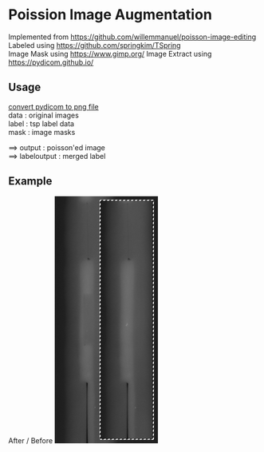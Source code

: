 # Poission Image Augmentation
Implemented from https://github.com/willemmanuel/poisson-image-editing  
Labeled using https://github.com/springkim/TSpring  
Image Mask using https://www.gimp.org/
Image Extract using https://pydicom.github.io/

## Usage
[convert pydicom to png file](https://github.com/Chihiro0623/Defect-Prediction-by-CNN/tree/main/poisson-image-editing-master/pydicom)  
data : original images  
label : tsp label data  
mask : image masks  

==> output : poisson'ed image  
==> labeloutput : merged label  

## Example
After / Before
![1](https://github.com/Chihiro0623/Defect-Prediction-by-CNN/blob/main/poisson-image-editing-master/img/1.png)

